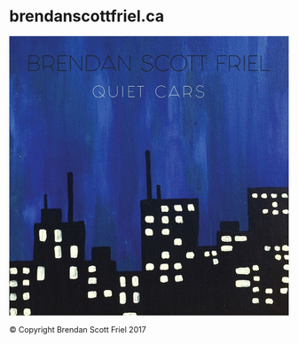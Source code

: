 # brendanscottfriel.ca
![alt tag](/public/assets/images/album-cover.jpg)

&copy; Copyright Brendan Scott Friel 2017
